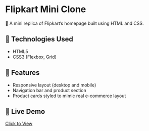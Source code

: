 # Flipkart Mini Clone

🛒 A mini replica of Flipkart’s homepage built using HTML and CSS.

## 🔧 Technologies Used
- HTML5
- CSS3 (Flexbox, Grid)

## 📌 Features
- Responsive layout (desktop and mobile)
- Navigation bar and product section
- Product cards styled to mimic real e-commerce layout

## 🔗 Live Demo
[Click to View](https://sainiswayam-9.github.io/Flip_clone/)
